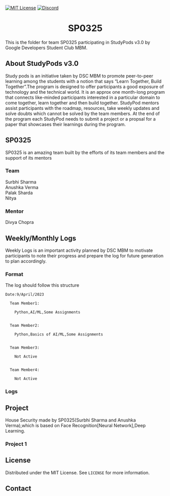 <!-- PROJECT SHIELDS -->

[![MIT License][license-shield]][license-url]
[![Discord][discord-shield]][discord-url]

<h1 align="center"> SP0325 </h1>

This is the folder for team SP0325 participating in StudyPods v3.0 by Google Developers Student Club MBM.

<!-- <details open="open">
  <summary>Table of Contents</summary>
  <ol>
    <li>
      <a href="#about-studypods-v3.0">About StudyPods v3.0</a>
    </li>
    <li>
      <a href="#sp0301">SP0325</a>
      <ul>
        <li><a href="#team">Team</a></li>
        <li><a href="#mentor">Mentor</a></li>
      </ul>
    </li>
    <li>
      <a href="#daily-logs">Daily Logs</a>
      <ul>
        <li><a href="#format">Format</a></li>
        <li><a href="#logs">Logs</a></li>
      </ul>
    </li>
    <li><a href="#resources">Resources</a></li>
    <li><a href="#roadmap">Roadmap</a></li>
    <li>
      <a href="#project">Projects</a>
      <ul>

        <li><a href="#overview">Overview</a></li>
        <li>
          <a href="#getting-started">Getting Started</a>
          <ul>
            <li><a href="#prerequisites">Prerequisites</a></li>
            <li><a href="#installation">Installation</a></li>
          </ul>
        </li>

      <li><a href="#project-1">Project 1</a></li>
      <li><a href="#project-2">Project 2</a></li>
      </ul>
    </li>
    <li><a href="#license">License</a></li>
    <li><a href="#contact">Contact</a></li>
  </ol>
</details> -->

## About StudyPods v3.0

Study pods is an initiative taken by DSC MBM to promote peer-to-peer learning among the students with a notion that says “Learn Together, Build Together”.The program is designed to offer participants a good exposure of technology and the technical world. It is an approx one month-long program that connects like-minded participants interested in a particular domain to come together, learn together and then build together. StudyPod mentors assist participants with the roadmap, resources, take weekly updates and solve doubts which cannot be solved by the team members. At the end of the program each StudyPod needs to submit a project or a propsal for a paper that showcases their learnings during the program.

## SP0325

SP0325 is an amazing team built by the efforts of its team members and the support of its mentors

### Team

Surbhi Sharma<br>
Anushka Verma<br>
Palak Sharda<br>
Nitya<br>

### Mentor

Divya Chopra<br>

## Weekly/Monthly Logs

Weekly Logs is an important activity planned by DSC MBM to motivate participants to note their progress and prepare the log for future generation to plan accordingly.

### Format

The log should follow this structure

```
Date:9/April/2023

  Team Member1:

    Python,AI/ML,Some Assignments
    

  Team Member2:

    Python,Basics of AI/ML,Some Assignments


  Team Member3:

    Not Active
    

  Team Member4:

    Not Active
```

### Logs

<!-- ## Resources -->

<!-- ## Roadmap -->

## Project

House Security made by SP0325(Surbhi Sharma and Anushka Verma),which is based on Face Recognition[Neural Network],Deep Learning. 

### Project 1

<!-- Add the summary of the project along with the link to the markdown file for the project. Check out the Sample Project.md to get the idea of the structure of the Project file.
-->

## License

Distributed under the MIT License. See `LICENSE` for more information.

## Contact

<!-- Share your contact details. Preferrably these details
Email :-surbhisharma020901@gmail.com,anushkaverma2325@gamil.com
LinkedIn :-https://www.linkedin.com/in/surbhi-sharma-0a1a51227,https://www.linkedin.com/in/anushka-verma-1aa224239
GitHub

Note: Do not share your mobile number as it will expose it over the internet
-->

<!-- MARKDOWN LINKS & IMAGES -->

[license-shield]: https://img.shields.io/github/license/dscmbm/StudyPods-v3.0?style=for-the-badge
[license-url]: https://github.com/dscmbm/StudyPods-v3.0/blob/main/LICENSE
[discord-shield]: https://img.shields.io/discord/864499877723504640?style=for-the-badge
[discord-url]: https://discord.gg/CGmhQpSSZD
